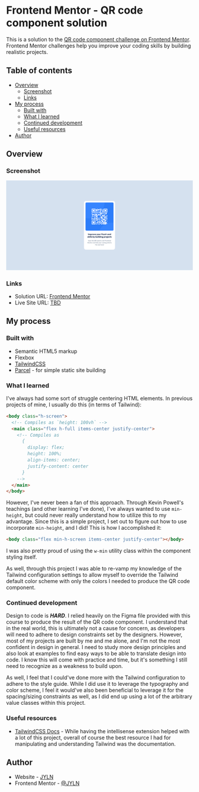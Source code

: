 # Frontend Mentor - QR code component solution

This is a solution to the [QR code component challenge on Frontend Mentor](https://www.frontendmentor.io/challenges/qr-code-component-iux_sIO_H). Frontend Mentor challenges help you improve your coding skills by building realistic projects.

## Table of contents

- [Overview](#overview)
  - [Screenshot](#screenshot)
  - [Links](#links)
- [My process](#my-process)
  - [Built with](#built-with)
  - [What I learned](#what-i-learned)
  - [Continued development](#continued-development)
  - [Useful resources](#useful-resources)
- [Author](#author)

## Overview

### Screenshot

![](./screenshot.png)

### Links

- Solution URL: [Frontend Mentor](https://www.frontendmentor.io/solutions/qr-code-component-using-tailwindcss-Z0wvNp7X1P)
- Live Site URL: [TBD]()

## My process

### Built with

- Semantic HTML5 markup
- Flexbox
- [TailwindCSS][tailwinddocs]
- [Parcel](https://parceljs.org/docs) - for simple static site building

### What I learned

I've always had some sort of struggle centering HTML elements. In previous projects of mine, I usually do this (in terms of Tailwind):

```html
<body class="h-screen">
  <!-- Compiles as `height: 100vh` -->
  <main class="flex h-full items-center justify-center">
    <!-- Compiles as
      {
        display: flex;
        height: 100%;
        align-items: center;
        justify-content: center
      }
    -->
  </main>
</body>
```

However, I've never been a fan of this approach. Through Kevin Powell's teachings (and other learning I've done), I've always wanted to use `min-height`, but could never really understand how to utilize this to my advantage. Since this is a simple project, I set out to figure out how to use incorporate `min-height`, and I did! This is how I accomplished it:

```html
<body class="flex min-h-screen items-center justify-center"></body>
```

I was also pretty proud of using the `w-min` utility class within the component styling itself.

As well, through this project I was able to re-vamp my knowledge of the Tailwind configuration settings to allow myself to override the Tailwind default color scheme with only the colors I needed to produce the QR code component.

### Continued development

Design to code is **_HARD_**. I relied heavily on the Figma file provided with this course to produce the result of the QR code component. I understand that in the real world, this is ultimately not a cause for concern, as developers will need to adhere to design constraints set by the designers. However, most of my projects are built by me and me alone, and I'm not the most confident in design in general. I need to study more design principles and also look at examples to find easy ways to be able to translate design into code. I know this will come with practice and time, but it's something I still need to recognize as a weakness to build upon.

As well, I feel that I could've done more with the Tailwind configuration to adhere to the style guide. While I did use it to leverage the typography and color scheme, I feel it would've also been beneficial to leverage it for the spacing/sizing constraints as well, as I did end up using a lot of the arbitrary value classes within this project.

### Useful resources

- [TailwindCSS Docs][tailwinddocs] - While having the intellisense extension helped with a lot of this project, overall of course the best resource I had for manipulating and understanding Tailwind was the documentation.

## Author

- Website - [JYLN][personalsite]
- Frontend Mentor - [@JYLN](https://www.frontendmentor.io/profile/JYLN)

[tailwinddocs]: https://tailwindcss.com/docs
[personalsite]: https://jyln.dev
